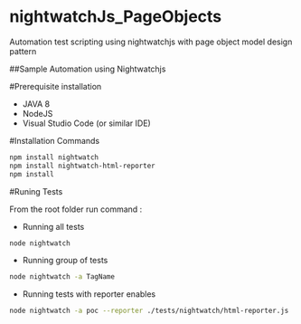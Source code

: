 # nightwatchJs_PageObjects
Automation test scripting using nightwatchjs with page object model design pattern

##Sample Automation using Nightwatchjs

#Prerequisite installation
* JAVA 8
* NodeJS
* Visual Studio Code (or similar IDE)

#Installation Commands
```sh
npm install nightwatch
npm install nightwatch-html-reporter
npm install
```

#Runing Tests

From the root folder run command :
* Running all tests
```sh
node nightwatch
```

* Running group of tests
```sh
node nightwatch -a TagName
```

* Running tests with reporter enables
```sh
node nightwatch -a poc --reporter ./tests/nightwatch/html-reporter.js
```
